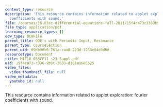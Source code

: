```yaml
---
content_type: resource
description: 'This resource contains information related to applet exploration: fourier
  coefficients with sound.'
file: /courses/18-03sc-differential-equations-fall-2011/15f4ca73c3369b5c3633d181e1685625_MIT18_03SCF11_s23_5appl.pdf
file_type: application/pdf
learning_resource_types: []
ocw_type: OCWFile
parent_title: ODE's with Periodic Input, Resonance
parent_type: CourseSection
parent_uid: 09db90b6-761a-caa8-223d-1233e04d9d6d
resourcetype: Document
title: MIT18_03SCF11_s23_5appl.pdf
uid: 15f4ca73-c336-9b5c-3633-d181e1685625
video_files:
  video_thumbnail_file: null
video_metadata:
  youtube_id: null
---
```

This resource contains information related to applet exploration: fourier coefficients with sound.